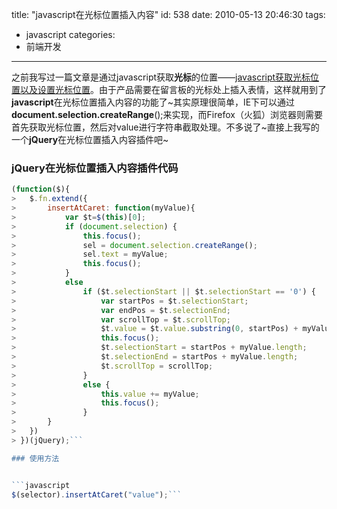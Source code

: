 title: "javascript在光标位置插入内容"
id: 538
date: 2010-05-13 20:46:30
tags:
- javascript
categories:
- 前端开发
---
之前我写过一篇文章是通过javascript获取**光标**的位置——[javascript获取光标位置以及设置光标位置](http://js8.in/466.html "javascript获取光标位置以及设置光标位置")。由于产品需要在留言板的光标处上插入表情，这样就用到了**javascript**在光标位置插入内容的功能了~其实原理很简单，IE下可以通过**document.selection.createRange**();来实现，而Firefox（火狐）浏览器则需要首先获取光标位置，然后对value进行字符串截取处理。不多说了~直接上我写的一个**jQuery**在光标位置插入内容插件吧~

### jQuery在光标位置插入内容插件代码

<!--more-->
> 
```javascript
(function($){
> 	$.fn.extend({
> 		insertAtCaret: function(myValue){
> 			var $t=$(this)[0];
> 			if (document.selection) {
> 				this.focus();
> 				sel = document.selection.createRange();
> 				sel.text = myValue;
> 				this.focus();
> 			}
> 			else 
> 				if ($t.selectionStart || $t.selectionStart == '0') {
> 					var startPos = $t.selectionStart;
> 					var endPos = $t.selectionEnd;
> 					var scrollTop = $t.scrollTop;
> 					$t.value = $t.value.substring(0, startPos) + myValue + $t.value.substring(endPos, $t.value.length);
> 					this.focus();
> 					$t.selectionStart = startPos + myValue.length;
> 					$t.selectionEnd = startPos + myValue.length;
> 					$t.scrollTop = scrollTop;
> 				}
> 				else {
> 					this.value += myValue;
> 					this.focus();
> 				}
> 		}
> 	})	
> })(jQuery);```

### 使用方法


```javascript
$(selector).insertAtCaret("value");```